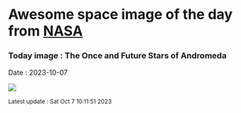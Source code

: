 
# Awesome space image of the day from [NASA](https://api.nasa.gov/)

### Today image : The Once and Future Stars of Andromeda
Date : 2023-10-07

![](https://apod.nasa.gov/apod/image/2310/M31_HubbleSpitzerGendler_960.jpg)

<small>Latest update : Sat Oct  7 10:11:51 2023</small>
        